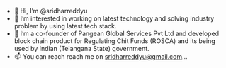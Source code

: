 - 👋 Hi, I’m @sridharreddyu
- 👀 I’m interested in working on latest technology and solving industry problem by using latest tech stack.
- 🌱 I’m a co-founder of Pangean Global Services Pvt Ltd and developed block chain product for Regulating Chit Funds (ROSCA) and its being used by Indian (Telangana State) government.
- 📫 You can reach reach me on sridharreddyu@gmail.com...

<!---
sridharreddyu/sridharreddyu is a ✨ special ✨ repository because its `README.md` (this file) appears on your GitHub profile.
You can click the Preview link to take a look at your changes.
--->
